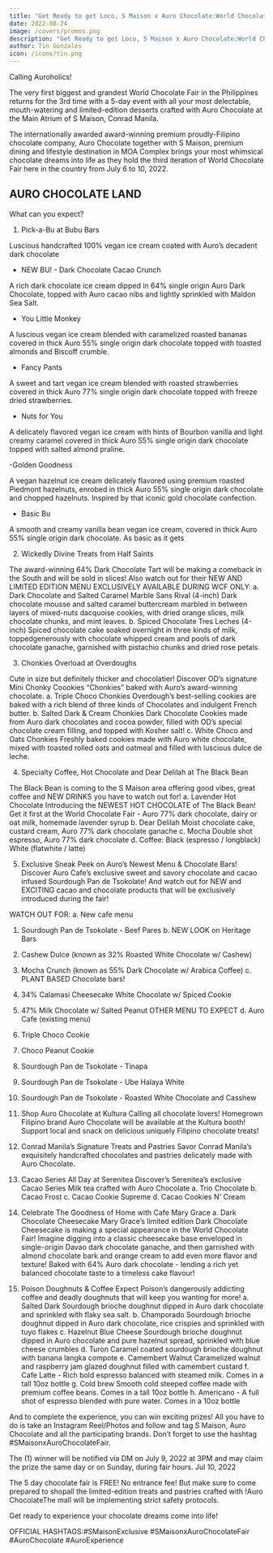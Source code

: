 ```yaml
---
title: "Get Ready to get Loco, S Maison x Auro Chocolate:World Chocolate Fair is Happening"
date: 2022-08-24
image: /covers/promos.png
description: "Get Ready to get Loco, S Maison x Auro Chocolate:World Chocolate Fair is Happening!"
author: Tin Gonzales
icon: /icons/tin.png
---
```




Calling Auroholics! 

The very first biggest and grandest World Chocolate Fair in the Philippines returns for the 3rd time with a 5-day event with all your most delectable, mouth-watering and limited-edition desserts crafted with Auro Chocolate at the Main Atrium of S Maison, Conrad Manila.

The internationally awarded award-winning premium proudly-Filipino chocolate company, Auro Chocolate together with S Maison, premium dining and lifestyle destination in MOA Complex brings your most whimsical chocolate dreams into life as they hold the third iteration of World Chocolate Fair here in the country from July 6 to 10, 2022.


## AURO CHOCOLATE LAND

What can you expect?

1. Pick-a-Bu at Bubu Bars

Luscious handcrafted 100% vegan ice cream coated with Auro’s decadent dark chocolate

- NEW BU! - Dark Chocolate Cacao Crunch

A rich dark chocolate ice cream dipped in 64% single origin Auro Dark Chocolate,
topped with Auro cacao nibs and lightly sprinkled with Maldon Sea Salt.

- You Little Monkey

A luscious vegan ice cream blended with caramelized roasted bananas covered
in thick Auro 55% single origin dark chocolate topped with toasted almonds and
Biscoff crumble.

- Fancy Pants

A sweet and tart vegan ice cream blended with roasted strawberries covered in thick Auro 77% single origin dark chocolate topped with freeze dried strawberries.

- Nuts for You

A delicately flavored vegan ice cream with hints of Bourbon vanilla and light creamy caramel covered in thick Auro 55% single origin dark chocolate topped with salted almond praline.

-Golden Goodness

A vegan hazelnut ice cream delicately flavored using premium roasted Piedmont
hazelnuts, enrobed in thick Auro 55% single origin dark chocolate and chopped hazelnuts. Inspired by that iconic gold chocolate confection.

- Basic Bu

A smooth and creamy vanilla bean vegan ice cream, covered in thick Auro 55% single origin dark chocolate. As basic as it gets


2. Wickedly Divine Treats from Half Saints

The award-winning 64% Dark Chocolate Tart will be making a comeback in the South
and will be sold in slices! Also watch out for their NEW AND LIMITED EDITION MENU
EXCLUSIVELY AVAILABLE DURING WCF ONLY:
a. Dark Chocolate and Salted Caramel Marble Sans Rival (4-inch) Dark chocolate mousse and salted caramel buttercream marbled in between layers of mixed-nuts dacquoise cookies, with dried orange slices, milk chocolate chunks, and mint leaves.
b. Spiced Chocolate Tres Leches (4-inch)
Spiced chocolate cake soaked overnight in three kinds of milk, toppedgenerously with chocolate whipped cream and pools of dark chocolate ganache, garnished with pistachio chunks and dried rose petals.

3. Chonkies Overload at Overdoughs

Cute in size but definitely thicker and chocolatier! Discover OD’s signature Mini Chonky Coookies “Chonkies” baked with Auro’s award-winning chocolate.
a. Triple Choco Chonkies Overdough’s best-selling cookies are baked with a rich blend of three kinds of Chocolates and indulgent French butter.
b. Salted Dark & Cream Chonkies
Dark Chocolate Cookies made from Auro dark chocolates and cocoa powder, filled with OD’s special chocolate cream filling, and topped with Kosher salt!
c. White Choco and Oats Chonkies
Freshly baked cookies made with Auro white chocolate, mixed with toasted rolled oats and oatmeal and filled with luscious dulce de leche.

4. Specialty Coffee, Hot Chocolate and Dear Delilah at The Black Bean

The Black Bean is coming to the S Maison area offering good vibes, great coffee and
NEW DRINKS you have to watch out for!
a. Lavender Hot Chocolate
Introducing the NEWEST HOT CHOCOLATE of The Black Bean! Get it first at the World Chocolate Fair - Auro 77% dark chocolate, dairy or oat milk, homemade lavender syrup
b. Dear Delilah
Moist chocolate cake, custard cream, Auro 77% dark chocolate ganache
c. Mocha Double shot espresso, Auro 77% dark chocolate
d. Coffee:
Black (espresso / longblack)
White (flatwhite / latte)

5. Exclusive Sneak Peek on Auro’s Newest Menu & Chocolate Bars!
Discover Auro Cafe’s exclusive sweet and savory chocolate and cacao infused
Sourdough Pan de Tsokolate! And watch out for NEW and EXCITING cacao and
chocolate products that will be exclusively introduced during the fair!

WATCH OUT FOR:
a. New cafe menu
1. Sourdough Pan de Tsokolate - Beef Pares
b. NEW LOOK on Heritage Bars
1. Cashew Dulce (known as 32% Roasted White Chocolate w/ Cashew)
2. Mocha Crunch (known as 55% Dark Chocolate w/ Arabica Coffee)
c. PLANT BASED Chocolate bars!
1. 34% Calamasi Cheesecake White Chocolate w/ Spiced Cookie
2. 47% Milk Chocolate w/ Salted Peanut
OTHER MENU TO EXPECT
d. Auro Cafe (existing menu)
1. Triple Choco Cookie
2. Choco Peanut Cookie
3. Sourdough Pan de Tsokolate - Tinapa
4. Sourdough Pan de Tsokolate - Ube Halaya White
5. Sourdough Pan de Tsokolate - Roasted White Chocolate and Casshew

6. Shop Auro Chocolate at Kultura
Calling all chocolate lovers! Homegrown Filipino brand Auro Chocolate will be available
at the Kultura booth! Support local and snack on delicious uniquely Filipino chocolate
treats!

7. Conrad Manila’s Signature Treats and Pastries Savor Conrad Manila’s exquisitely handcrafted chocolates and pastries delicately made with Auro Chocolate.

8. Cacao Series All Day at Serenitea
Discover’s Serenitea’s exclusive Cacao Series Milk tea crafted with Auro Chocolate
a. Trio Chocolate
b. Cacao Frost
c. Cacao Cookie Supreme
d. Cacao Cookies N' Cream
9. Celebrate The Goodness of Home with Cafe Mary Grace
a. Dark Chocolate Cheesecake
Mary Grace’s limited edition Dark Chocolate Cheesecake is making a special
appearance in the World Chocolate Fair! Imagine digging into a classic
cheesecake base enveloped in single-origin Davao dark chocolate ganache, and
then garnished with almond chocolate bark and orange cream to add even more flavor and texture! Baked with 64% Auro dark chocolate - lending a rich yet balanced chocolate taste to a timeless cake flavour!

10. Poison Doughnuts & Coffee
Expect Poison’s dangerously addicting coffee and deadly doughnuts that will keep you
wanting for more!
a. Salted Dark Sourdough brioche doughnut dipped in Auro dark chocolate and sprinkled with flaky sea salt.
b. Champorado
Sourdough brioche doughnut dipped in Auro dark chocolate, rice crispies and sprinkled
with tuyo flakes
c. Hazelnut Blue Cheese
Sourdough brioche doughnut dipped in Auro chocolate and pure hazelnut spread,
sprinkled with blue cheese crumbles
d. Turon Caramel coated sourdough brioche doughnut with banana langka compote
e. Camembert Walnut
Caramelized walnut and raspberry jam glazed doughnut filled with camembert custard
f. Cafe Latte - Rich bold espresso balanced with steamed milk. Comes in a tall 10oz
bottle
g. Cold brew
Smooth cold steeped coffee made with premium coffee beans. Comes in a tall 10oz
bottle
h. Americano - A full shot of espresso blended with pure water. Comes in a 10oz bottle 

And to complete the experience, you can win exciting prizes! All you have to do is take an
Instagram Reel/Photos and follow and tag S Maison, Auro Chocolate and all the participating brands. Don’t forget to use the hashtag #SMaisonxAuroChocolateFair. 

The (1) winner will be notified via DM on July 9, 2022 at 3PM and may claim the prize the same day or on Sunday, during fair hours.
Jul 10, 2022

The 5 day chocolate fair is FREE! No entrance fee! But make sure to come prepared to shopall the limited-edition treats and pastries crafted with !Auro ChocolateThe mall will be implementing strict safety protocols. 

Get ready to experience your chocolate dreams come into life!

OFFICIAL HASHTAGS:#SMaisonExclusive #SMaisonxAuroChocolateFair #AuroChocolate #AuroExperience


